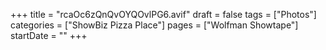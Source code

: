 +++
title = "rcaOc6zQnQvOYQOvlPG6.avif"
draft = false
tags = ["Photos"]
categories = ["ShowBiz Pizza Place"]
pages = ["Wolfman Showtape"]
startDate = ""
+++
